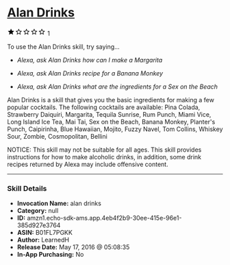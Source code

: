 # [Alan Drinks](http://alexa.amazon.com/#skills/amzn1.echo-sdk-ams.app.4eb4f2b9-30ee-415e-96e1-385d927e3764)
![1 stars](../../images/ic_star_black_18dp_1x.png)![1 stars](../../images/ic_star_border_black_18dp_1x.png)![1 stars](../../images/ic_star_border_black_18dp_1x.png)![1 stars](../../images/ic_star_border_black_18dp_1x.png)![1 stars](../../images/ic_star_border_black_18dp_1x.png) 1

To use the Alan Drinks skill, try saying...

* *Alexa, ask Alan Drinks how can I make a Margarita*

* *Alexa, ask Alan Drinks recipe for a Banana Monkey*

* *Alexa, ask Alan Drinks what are the ingredients for a Sex on the Beach*

Alan Drinks is a skill that gives you the basic ingredients for making a few popular cocktails.  The following cocktails are available: Pina Colada, Strawberry Daiquiri, Margarita, Tequila Sunrise, Rum Punch, Miami Vice, Long Island Ice Tea, Mai Tai, Sex on the Beach, Banana Monkey, Planter's Punch, Caipirinha, Blue Hawaiian, Mojito, Fuzzy Navel, Tom Collins, Whiskey Sour, Zombie, Cosmopolitan, Bellini

NOTICE: This skill may not be suitable for all ages. This skill provides instructions for how to make alcoholic drinks, in addition, some drink recipes returned by Alexa may include offensive content.

***

### Skill Details

* **Invocation Name:** alan drinks
* **Category:** null
* **ID:** amzn1.echo-sdk-ams.app.4eb4f2b9-30ee-415e-96e1-385d927e3764
* **ASIN:** B01FL7PGKK
* **Author:** LearnedH
* **Release Date:** May 17, 2016 @ 05:08:35
* **In-App Purchasing:** No
